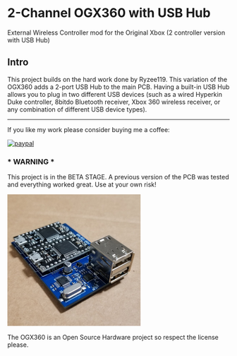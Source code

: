 # 2-Channel OGX360 with USB Hub
External Wireless Controller mod for the Original Xbox (2 controller version with USB Hub)

## Intro
This project builds on the hard work done by Ryzee119.  This variation of the OGX360 adds a 2-port USB Hub to the main PCB.  Having a built-in USB Hub allows you to plug in two different USB devices (such as a wired Hyperkin Duke controller, 8bitdo Bluetooth receiver, Xbox 360 wireless receiver, or any combination of different USB device types).

----------

If you like my work please consider buying me a coffee:

[![paypal](https://img.shields.io/badge/Donate-PayPal-green.svg)](https://www.paypal.com/donate?hosted_button_id=CLXCUTHK6YQQQ)<br>


### * WARNING *
This project is in the BETA STAGE.  A previous version of the PCB was tested and everything worked great.  Use at your own risk!

<img src="./Images/2-port ogx360 with 2-port USB Hub.jpg" width="60%"/> 

The OGX360 is an Open Source Hardware project so respect the license please.
